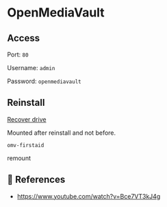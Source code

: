 # OpenMediaVault

## Access

Port: `80`

Username: `admin`

Password: `openmediavault`


## Reinstall

[Recover drive][1]

Mounted after reinstall and not before.

```shell
omv-firstaid
```

remount 
## :link: References

- https://www.youtube.com/watch?v=Bce7VT3kJ4g

[1]: <https://www.reddit.com/r/OpenMediaVault/s/vgdGfywcij>
